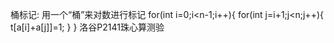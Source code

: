 桶标记:
	用一个“桶”来对数进行标记
	for(int i=0;i<n-1;i++){
		for(int j=i+1;j<n;j++){
			t[a[i]+a[j]]=1;
		}
	}
	洛谷P2141珠心算测验